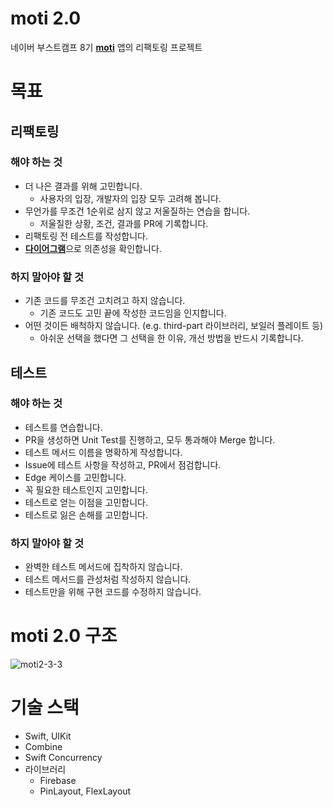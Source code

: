 # moti 2.0

네이버 부스트캠프 8기 **[moti](https://github.com/boostcampwm2023/iOS02-moti)** 앱의 리팩토링 프로젝트  


# 목표
## 리팩토링
### 해야 하는 것
- 더 나은 결과를 위해 고민합니다.
  - 사용자의 입장, 개발자의 입장 모두 고려해 봅니다.
- 무언가를 무조건 1순위로 삼지 않고 저울질하는 연습을 합니다.
  - 저울질한 상황, 조건, 결과를 PR에 기록합니다.
- 리팩토링 전 테스트를 작성합니다.
- [**다이어그램**](#moti-20-구조)으로 의존성을 확인합니다.

### 하지 말아야 할 것
- 기존 코드를 무조건 고치려고 하지 않습니다. 
  - 기존 코드도 고민 끝에 작성한 코드임을 인지합니다.
- 어떤 것이든 배척하지 않습니다. (e.g. third-part 라이브러리, 보일러 플레이트 등)
  - 아쉬운 선택을 했다면 그 선택을 한 이유, 개선 방법을 반드시 기록합니다.

## 테스트
### 해야 하는 것
- 테스트를 연습합니다.
- PR을 생성하면 Unit Test를 진행하고, 모두 통과해야 Merge 합니다.
- 테스트 메서드 이름을 명확하게 작성합니다.
- Issue에 테스트 사항을 작성하고, PR에서 점검합니다.
- Edge 케이스를 고민합니다.
- 꼭 필요한 테스트인지 고민합니다.
- 테스트로 얻는 이점을 고민합니다.
- 테스트로 잃은 손해를 고민합니다.

### 하지 말아야 할 것
- 완벽한 테스트 메서드에 집착하지 않습니다.
- 테스트 메서드를 관성처럼 작성하지 않습니다.
- 테스트만을 위해 구현 코드를 수정하지 않습니다.


# moti 2.0 구조
![moti2-3-3](https://github.com/jeongju9216/moti-2.0/assets/89075274/f47d5935-5ebd-4134-bd2f-17447718f8d3)



# 기술 스택
- Swift, UIKit
- Combine
- Swift Concurrency
- 라이브러리
  - Firebase
  - PinLayout, FlexLayout

